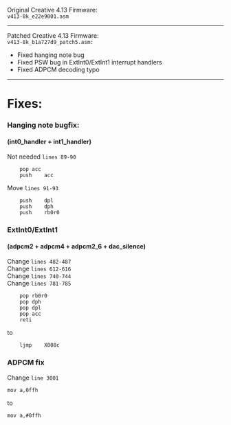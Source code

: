 Original Creative 4.13 Firmware:<br>
```v413-8k_e22e9001.asm```

---

Patched Creative 4.13 Firmware:<br>
```v413-8k_b1a727d9_patch5.asm:```
- Fixed hanging note bug
- Fixed PSW bug in ExtInt0/ExtInt1 interrupt handlers
- Fixed ADPCM decoding typo

---
# Fixes:<br>
### Hanging note bugfix:<br>
#### (int0_handler + int1_handler)<br>
Not needed ```lines 89-90```<br>
```
    pop	acc
    push	acc
```
Move ```lines 91-93```<br>
```
    push	dpl
    push	dph
    push	rb0r0
```

### ExtInt0/ExtInt1<br>
#### (adpcm2 + adpcm4 + adpcm2_6 + dac_silence)<br>
Change ```lines 482-487```<br>
Change ```lines 612-616```<br>
Change ```lines 740-744```<br>
Change ```lines 781-785```<br>
```
    pop	rb0r0
    pop	dph
    pop	dpl
    pop	acc
    reti
```
to 
```
    ljmp	X008c
```
### ADPCM fix<br>
Change ```line 3001```<br>
```
mov	a,0ffh
```
to
```
mov	a,#0ffh
```
